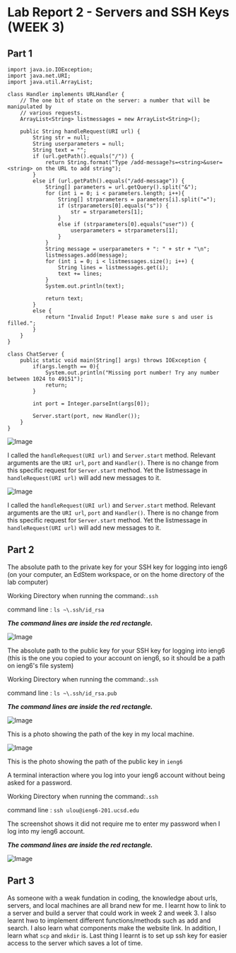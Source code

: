# Lab Report 2 - Servers and SSH Keys (WEEK 3)

## Part 1
```
import java.io.IOException;
import java.net.URI;
import java.util.ArrayList;

class Handler implements URLHandler {
    // The one bit of state on the server: a number that will be manipulated by
    // various requests.
    ArrayList<String> listmessages = new ArrayList<String>();

    public String handleRequest(URI url) {
        String str = null;
        String userparameters = null;
        String text = "";
        if (url.getPath().equals("/")) {
            return String.format("Type /add-message?s=<string>&user=<string> on the URL to add string");
        } 
        else if (url.getPath().equals("/add-message")) {
            String[] parameters = url.getQuery().split("&");
            for (int i = 0; i < parameters.length; i++){
                String[] strparameters = parameters[i].split("=");
                if (strparameters[0].equals("s")) {
                    str = strparameters[1];
                }
                else if (strparameters[0].equals("user")) {
                    userparameters = strparameters[1];
                }
            }
            String message = userparameters + ": " + str + "\n";
            listmessages.add(message);
            for (int i = 0; i < listmessages.size(); i++) {
                String lines = listmessages.get(i);
                text += lines;
            }
            System.out.println(text);

            return text;
        } 
        else {
            return "Invalid Input! Please make sure s and user is filled.";
        }
    }
}

class ChatServer {
    public static void main(String[] args) throws IOException {
        if(args.length == 0){
            System.out.println("Missing port number! Try any number between 1024 to 49151");
            return;
        }

        int port = Integer.parseInt(args[0]);

        Server.start(port, new Handler());
    }
}
```

![Image](Images/text1.png)

I called the `handleRequest(URI url)` and `Server.start` method. Relevant arguments are the `URI url`, `port` and `Handler()`. There is no change from this specific request for `Server.start` method. Yet the listmessage in `handleRequest(URI url)` will add new messages to it.

![Image](Images/Text2.png)

I called the `handleRequest(URI url)` and `Server.start` method. Relevant arguments are the `URI url`, `port` and `Handler()`. There is no change from this specific request for `Server.start` method. Yet the listmessage in `handleRequest(URI url)` will add new messages to it.

## Part 2

The absolute path to the private key for your SSH key for logging into ieng6 (on your computer, an EdStem workspace, or on the home directory of the lab computer)

Working Directory when running the command:`.ssh`

command line : `ls ~\.ssh/id_rsa`

***The command lines are inside the red rectangle.***

![Image](Images/Private.png)

The absolute path to the public key for your SSH key for logging into ieng6 (this is the one you copied to your account on ieng6, so it should be a path on ieng6's file system)

Working Directory when running the command:`.ssh`

command line : `ls ~\.ssh/id_rsa.pub`

***The command lines are inside the red rectangle.***

![Image](Images/Public.png)

This is a photo showing the path of the key in my local machine.

![Image](Images/iengpublic.png)

This is the photo showing the path of the public key in `ieng6`

A terminal interaction where you log into your ieng6 account without being asked for a password.

Working Directory when running the command:`.ssh`

command line : `ssh ulou@ieng6-201.ucsd.edu`

The screenshot shows it did not require me to enter my password when I log into my ieng6 account.

***The command lines are inside the red rectangle.***

![Image](Images/login.png)

## Part 3
As someone with a weak fundation in coding, the knowledge about urls, servers, and local machines are all brand new for me. I learnt how to link to a server and build a server that could work in week 2 and week 3. I also learnt hwo to implement different functions/methods such as add and search. I also learn what components make the website link. In addition, I learn what `scp` and `mkdir` is. Last thing I learnt is to set up ssh key for easier access to the server which saves a lot of time.
